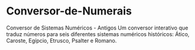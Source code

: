 # Conversor-de-Numerais
Conversor de Sistemas Numéricos - Antigos Um conversor interativo que traduz números para seis diferentes sistemas numéricos históricos: Ático, Caroste, Egípcio, Etrusco, Psalter e Romano.
